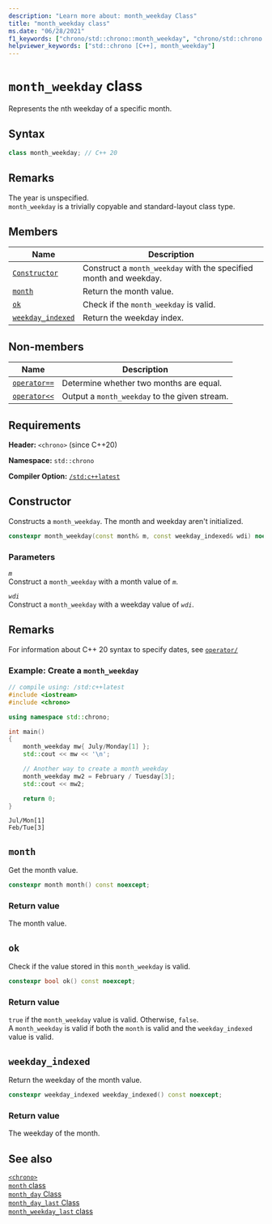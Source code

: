 ```yaml
---
description: "Learn more about: month_weekday Class"
title: "month_weekday class"
ms.date: "06/28/2021"
f1_keywords: ["chrono/std::chrono::month_weekday", "chrono/std::chrono::month_weekday::weekday", "chrono/std::chrono::month_weekday::month", "chrono/std::chrono::month_weekday::ok", "chrono/std::chrono::month_weekday::weekday_indexed"]
helpviewer_keywords: ["std::chrono [C++], month_weekday"]
---
```


# `month_weekday` class  

Represents the nth weekday of a specific month. 

## Syntax

```cpp
class month_weekday; // C++ 20
```

## Remarks

The year is unspecified.\
`month_weekday` is a trivially copyable and standard-layout class type.

## Members

|Name|Description|
|----------|-----------------|
| [`Constructor`](#month_weekday) | Construct a `month_weekday` with the specified month and weekday. |
| [`month`](#month) | Return the month value. |
| [`ok`](#ok) | Check if the `month_weekday` is valid. |
| [`weekday_indexed`](#weekday_indexed) | Return the weekday index. |

## Non-members

|Name|Description|
|----------|-----------------|
| [`operator==`](chrono-operators.md#op_eq_eq) | Determine whether two months are equal. |
| [`operator<<`](chrono-operators.md#op_left_shift) | Output a `month_weekday` to the given stream. |

## Requirements

**Header:** `<chrono>` (since C++20)

**Namespace:** `std::chrono`

**Compiler Option:** [`/std:c++latest`](../build/reference/std-specify-language-standard-version.md)

## <a name="month_weekday"></a> Constructor

Constructs a `month_weekday`. The month and weekday aren't initialized.

```cpp
constexpr month_weekday(const month& m, const weekday_indexed& wdi) noexcept;
```

### Parameters

*`m`*\
Construct a `month_weekday` with a month value of *`m`*.

*`wdi`*\
Construct a `month_weekday` with a weekday value of *`wdi`*.

## Remarks

For information about C++ 20 syntax to specify dates, see [`operator/`](chrono-operators.md#op_/)

### Example: Create a `month_weekday`

```cpp
// compile using: /std:c++latest
#include <iostream>
#include <chrono>

using namespace std::chrono;

int main()
{
    month_weekday mw{ July/Monday[1] };
    std::cout << mw << '\n';

    // Another way to create a month_weekday
    month_weekday mw2 = February / Tuesday[3];
    std::cout << mw2;

    return 0;
}
```

```output
Jul/Mon[1]
Feb/Tue[3]
```

## <a name="month"></a> `month`

 Get the month value.

```cpp
constexpr month month() const noexcept;
```

### Return value

The month value.

## <a name="ok"></a> `ok`

Check if the value stored in this `month_weekday` is valid.

```cpp
constexpr bool ok() const noexcept;
```

### Return value

`true` if the `month_weekday` value is valid. Otherwise, `false`.\
A `month_weekday` is valid if both the `month` is valid and the `weekday_indexed` value is valid.

## <a name="weekday_indexed"></a> `weekday_indexed`

 Return the weekday of the month value.

```cpp
constexpr weekday_indexed weekday_indexed() const noexcept;
```

### Return value

The weekday of the month.

## See also

[`<chrono>`](chrono.md)\
[`month` class](month-class.md)\
[`month_day` Class](month-day-class.md)\
[`month_day_last` Class](month-day-last-class.md)\
[`month_weekday_last` class](month-weekday-last-class.md)